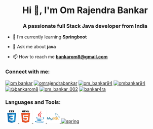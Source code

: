 <h1 align="center">Hi 👋, I'm Om Rajendra Bankar</h1>
<h3 align="center">A passionate full Stack Java developer from India</h3>

- 🌱 I’m currently learning **Springboot**

- 💬 Ask me about **java**

- 📫 How to reach me **bankarom8@gmail.com**

<h3 align="left">Connect with me:</h3>
<p align="left">
<a href="https://linkedin.com/in/om bankar" target="blank"><img align="center" src="https://raw.githubusercontent.com/rahuldkjain/github-profile-readme-generator/master/src/images/icons/Social/linked-in-alt.svg" alt="om bankar" height="30" width="40" /></a>
<a href="https://kaggle.com/omrajendrabankar" target="blank"><img align="center" src="https://raw.githubusercontent.com/rahuldkjain/github-profile-readme-generator/master/src/images/icons/Social/kaggle.svg" alt="omrajendrabankar" height="30" width="40" /></a>
<a href="https://instagram.com/om_bankar94" target="blank"><img align="center" src="https://raw.githubusercontent.com/rahuldkjain/github-profile-readme-generator/master/src/images/icons/Social/instagram.svg" alt="om_bankar94" height="30" width="40" /></a>
<a href="https://www.codechef.com/users/ombankar94" target="blank"><img align="center" src="https://cdn.jsdelivr.net/npm/simple-icons@3.1.0/icons/codechef.svg" alt="ombankar94" height="30" width="40" /></a>
<a href="https://www.hackerrank.com/@bankarom8" target="blank"><img align="center" src="https://raw.githubusercontent.com/rahuldkjain/github-profile-readme-generator/master/src/images/icons/Social/hackerrank.svg" alt="@bankarom8" height="30" width="40" /></a>
<a href="https://www.leetcode.com/om_bankar_002" target="blank"><img align="center" src="https://raw.githubusercontent.com/rahuldkjain/github-profile-readme-generator/master/src/images/icons/Social/leet-code.svg" alt="om_bankar_002" height="30" width="40" /></a>
<a href="https://auth.geeksforgeeks.org/user/bankar4ra" target="blank"><img align="center" src="https://raw.githubusercontent.com/rahuldkjain/github-profile-readme-generator/master/src/images/icons/Social/geeks-for-geeks.svg" alt="bankar4ra" height="30" width="40" /></a>
</p>

<h3 align="left">Languages and Tools:</h3>
<p align="left"> <a href="https://www.w3schools.com/css/" target="_blank" rel="noreferrer"> <img src="https://raw.githubusercontent.com/devicons/devicon/master/icons/css3/css3-original-wordmark.svg" alt="css3" width="40" height="40"/> </a> <a href="https://www.w3.org/html/" target="_blank" rel="noreferrer"> <img src="https://raw.githubusercontent.com/devicons/devicon/master/icons/html5/html5-original-wordmark.svg" alt="html5" width="40" height="40"/> </a> <a href="https://www.java.com" target="_blank" rel="noreferrer"> <img src="https://raw.githubusercontent.com/devicons/devicon/master/icons/java/java-original.svg" alt="java" width="40" height="40"/> </a> <a href="https://www.mysql.com/" target="_blank" rel="noreferrer"> <img src="https://raw.githubusercontent.com/devicons/devicon/master/icons/mysql/mysql-original-wordmark.svg" alt="mysql" width="40" height="40"/> </a> <a href="https://spring.io/" target="_blank" rel="noreferrer"> <img src="https://www.vectorlogo.zone/logos/springio/springio-icon.svg" alt="spring" width="40" height="40"/> </a> </p>
